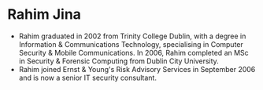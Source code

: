 # Rahim Jina

  - Rahim graduated in 2002 from Trinity College Dublin, with a degree
    in Information & Communications Technology, specialising in Computer
    Security & Mobile Communications. In 2006, Rahim completed an MSc in
    Security & Forensic Computing from Dublin City University.
  - Rahim joined Ernst & Young's Risk Advisory Services in September
    2006 and is now a senior IT security consultant.
